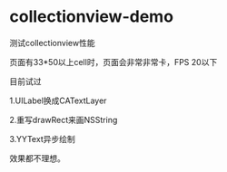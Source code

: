 # collectionview-demo
测试collectionview性能

页面有33*50以上cell时，页面会非常非常卡，FPS 20以下

目前试过

1.UILabel换成CATextLayer

2.重写drawRect来画NSString

3.YYText异步绘制


效果都不理想。
